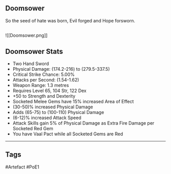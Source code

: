 ## Doomsower
So the seed of hate was born,
Evil forged and Hope forsworn.
##
![[Doomsower.png]]
## Doomsower Stats
- Two Hand Sword
- Physical Damage: (174.2-216) to (279.5-337.5)
- Critical Strike Chance: 5.00%
- Attacks per Second: (1.54-1.62)
- Weapon Range: 1.3 metres
- Requires Level 65, 104 Str, 122 Dex
- +50 to Strength and Dexterity
- Socketed Melee Gems have 15% increased Area of Effect
- (30-50)% increased Physical Damage
- Adds (65-75) to (100-110) Physical Damage
- (6-12)% increased Attack Speed
- Attack Skills gain 5% of Physical Damage as Extra Fire Damage per Socketed Red Gem
- You have Vaal Pact while all Socketed Gems are Red


---
## Tags
#Artefact
#PoE1